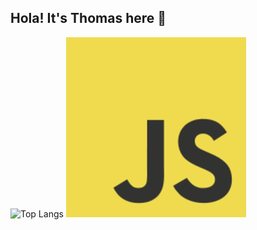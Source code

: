## Hola! It's Thomas here 👋

![Top Langs](https://github-readme-stats.vercel.app/api/top-langs/?username=tomycesped&layout=compact)
[![JavaScript](https://raw.githubusercontent.com/github/explore/80688e429a7d4ef2fca1e82350fe8e3517d3494d/topics/javascript/javascript.png)](https://developer.mozilla.org/es/docs/Web/JavaScript)
